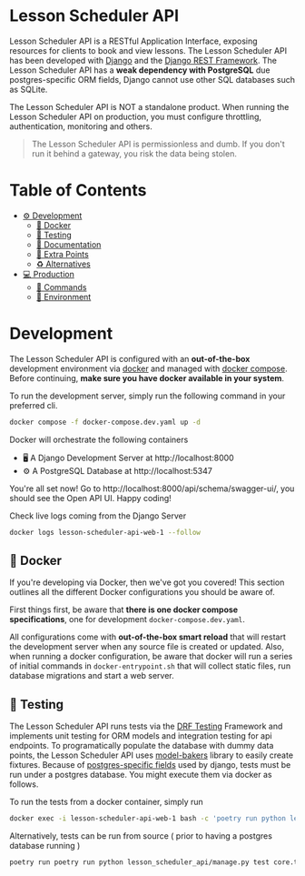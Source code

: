 # Lesson Scheduler API
Lesson Scheduler API is a RESTful Application Interface, exposing resources for clients to book and view lessons. The Lesson Scheduler API has been developed with [Django](https://www.djangoproject.com) and the [Django REST Framework](https://www.django-rest-framework.org/). The Lesson Scheduler API has a **weak dependency with PostgreSQL** due postgres-specific ORM fields, Django cannot use other SQL databases such as SQLite.

The Lesson Scheduler API is NOT a standalone product. When running the Lesson Scheduler API on production, you must configure throttling, authentication, monitoring and others. 

> The Lesson Scheduler API is permissionless and dumb. If you don't run it behind a gateway, you risk the data being stolen. 

# Table of Contents
- [⚙️ Development](#development)
    - [🐳 Docker](#docker)
    - [🧪 Testing](#testing)
    - [📔 Documentation](#documentation)
    - [💯 Extra Points](#extra-points)
    - [♻️ Alternatives](#alternatives)
- [💻 Production](#production)
    - [📜 Commands](#commands)
    - [🐍 Environment](#environment)


# Development
The Lesson Scheduler API is configured with an **out-of-the-box** development environment via [docker](https://www.docker.com/) and managed with [docker compose](https://docs.docker.com/compose/). Before continuing, **make sure you have docker available in your system**.

To run the development server, simply run the following command in your preferred cli.

```bash
docker compose -f docker-compose.dev.yaml up -d
```

Docker will orchestrate the following containers

- 🖥️ A Django Development Server at http://localhost:8000
- ⚙️ A PostgreSQL Database at http://localhost:5347

You're all set now! Go to http://localhost:8000/api/schema/swagger-ui/, you should see the Open API UI. Happy coding!

Check live logs coming from the Django Server 

```bash
docker logs lesson-scheduler-api-web-1 --follow
```

## 🐳 Docker
If you're developing via Docker, then we've got you covered! This section outlines all the different Docker configurations you should be aware of.

First things first, be aware that **there is one docker compose specifications**, one for development `docker-compose.dev.yaml`. 

All configurations come with **out-of-the-box smart reload** that will restart the development server when any source file is created or updated. Also, when running a docker configuration, be aware that docker will run a series of initial commands in `docker-entrypoint.sh` that will collect static files, run database migrations and start a web server.


## 🧪 Testing
The Lesson Scheduler API runs tests via the [DRF Testing](https://www.django-rest-framework.org/api-guide/testing/) Framework and implements unit testing for ORM models and integration testing for api endpoints. To programatically populate the database with dummy data points, the Lesson Scheduler API uses [model-bakers](https://github.com/model-bakers/model_bakery) library to easily create fixtures. Because of [postgres-specific fields](https://docs.djangoproject.com/en/4.1/ref/contrib/postgres/fields/) used by django, tests must be run under a postgres database. You might execute them via docker as follows.

To run the tests from a docker container, simply run
```bash
docker exec -i lesson-scheduler-api-web-1 bash -c 'poetry run python lesson_scheduler_api/manage.py test core.tests --buffer' 
```

Alternatively, tests can be run from source ( prior to having a postgres database running )
```bash
poetry run poetry run python lesson_scheduler_api/manage.py test core.tests --buffer
```
